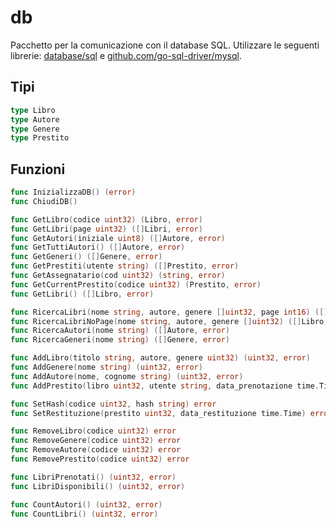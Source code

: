 # db
Pacchetto per la comunicazione con il database SQL.
Utilizzare le seguenti librerie: [database/sql](https://git.antonionapolitano.eu/napaalm/LilBib/src/master) e [github.com/go-sql-driver/mysql](https://github.com/go-sql-driver/mysql).

## Tipi
```go
type Libro
type Autore
type Genere
type Prestito
```

## Funzioni
```go
func InizializzaDB() (error)
func ChiudiDB()

func GetLibro(codice uint32) (Libro, error)
func GetLibri(page uint32) ([]Libri, error)
func GetAutori(iniziale uint8) ([]Autore, error)
func GetTuttiAutori() ([]Autore, error)
func GetGeneri() ([]Genere, error)
func GetPrestiti(utente string) ([]Prestito, error)
func GetAssegnatario(cod uint32) (string, error)
func GetCurrentPrestito(codice uint32) (Prestito, error)
func GetLibri() ([]Libro, error)

func RicercaLibri(nome string, autore, genere []uint32, page int16) ([]Libro, error)
func RicercaLibriNoPage(nome string, autore, genere []uint32) ([]Libro, error)
func RicercaAutori(nome string) ([]Autore, error)
func RicercaGeneri(nome string) ([]Genere, error)

func AddLibro(titolo string, autore, genere uint32) (uint32, error)
func AddGenere(nome string) (uint32, error)
func AddAutore(nome, cognome string) (uint32, error)
func AddPrestito(libro uint32, utente string, data_prenotazione time.Time, durata uint32) (uint32, error)

func SetHash(codice uint32, hash string) error
func SetRestituzione(prestito uint32, data_restituzione time.Time) error

func RemoveLibro(codice uint32) error
func RemoveGenere(codice uint32) error
func RemoveAutore(codice uint32) error
func RemovePrestito(codice uint32) error

func LibriPrenotati() (uint32, error)
func LibriDisponibili() (uint32, error)

func CountAutori() (uint32, error)
func CountLibri() (uint32, error)
```

